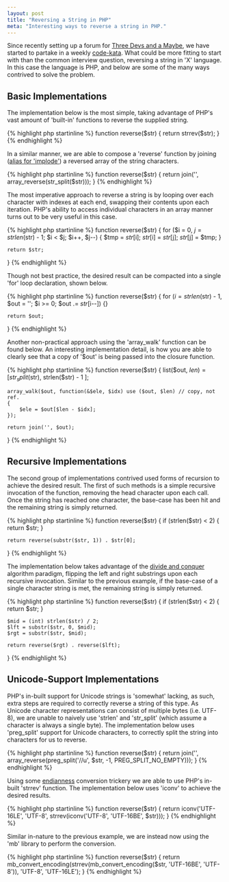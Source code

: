 ```yaml
---
layout: post
title: "Reversing a String in PHP"
meta: "Interesting ways to reverse a string in PHP."
---
```


Since recently setting up a forum for [Three Devs and a Maybe](http://forum.threedevsandamaybe.com/), we have started to partake in a weekly [code-kata](http://en.wikipedia.org/wiki/Kata_(programming)).
What could be more fitting to start with than the common interview question, reversing a string in 'X' language.
In this case the language is PHP, and below are some of the many ways contrived to solve the problem.
<!--more-->

## Basic Implementations

The implementation below is the most simple, taking advantage of PHP's vast amount of 'built-in' functions to reverse the supplied string.

{% highlight php startinline %}
function reverse($str)
{
    return strrev($str);
}
{% endhighlight %}

In a similar manner, we are able to compose a 'reverse' function by joining ([alias for 'implode'](http://php.net/function.join)) a reversed array of the string characters.

{% highlight php startinline %}
function reverse($str)
{
    return join('', array_reverse(str_split($str)));
}
{% endhighlight %}

The most imperative approach to reverse a string is by looping over each character with indexes at each end, swapping their contents upon each iteration.
PHP's ability to access individual characters in an array manner turns out to be very useful in this case.

{% highlight php startinline %}
function reverse($str)
{
    for ($i = 0, $j = strlen($str) - 1; $i < $j; $i++, $j--) {
        $tmp = $str[$i];
        $str[$i] = $str[$j];
        $str[$j] = $tmp;
    }

    return $str;
}
{% endhighlight %}

Though not best practice, the desired result can be compacted into a single 'for' loop declaration, shown below.

{% highlight php startinline %}
function reverse($str)
{
    for ($i = strlen($str) - 1, $out = ''; $i >= 0; $out .= $str[$i--]) {}

    return $out;
}
{% endhighlight %}

Another non-practical approach using the 'array_walk' function can be found below.
An interesting implementation detail, is how you are able to clearly see that a copy of '$out' is being passed into the closure function.

{% highlight php startinline %}
function reverse($str)
{
    list($out, $len) = [ str_split($str), strlen($str) - 1 ];

    array_walk($out, function(&$ele, $idx) use ($out, $len) // copy, not ref.
    {
        $ele = $out[$len - $idx];
    });

    return join('', $out);
}
{% endhighlight %}

## Recursive Implementations

The second group of implementations contrived used forms of recursion to achieve the desired result.
The first of such methods is a simple recursive invocation of the function, removing the head character upon each call.
Once the string has reached one character, the base-case has been hit and the remaining string is simply returned.

{% highlight php startinline %}
function reverse($str)
{
    if (strlen($str) < 2) {
        return $str;
    }

    return reverse(substr($str, 1)) . $str[0];
}
{% endhighlight %}

The implementation below takes advantage of the [divide and conquer](http://en.wikipedia.org/wiki/Divide_and_conquer_algorithm) algorithm paradigm, flipping the left and right substrings upon each recursive invocation.
Similar to the previous example, if the base-case of a single character string is met, the remaining string is simply returned.

{% highlight php startinline %}
function reverse($str)
{
    if (strlen($str) < 2) {
        return $str;
    }

    $mid = (int) strlen($str) / 2;
    $lft = substr($str, 0, $mid);
    $rgt = substr($str, $mid);

    return reverse($rgt) . reverse($lft);
}
{% endhighlight %}

## Unicode-Support Implementations

PHP's in-built support for Unicode strings is 'somewhat' lacking, as such, extra steps are required to correctly reverse a string of this type.
As Unicode character representations can consist of multiple bytes (i.e. UTF-8), we are unable to naively use 'strlen' and 'str_split' (which assume a character is always a single byte).
The implementation below uses 'preg_split' support for Unicode characters, to correctly split the string into characters for us to reverse.

{% highlight php startinline %}
function reverse($str)
{
    return join('', array_reverse(preg_split('//u', $str, -1, PREG_SPLIT_NO_EMPTY)));
}
{% endhighlight %}

Using some [endianness](http://en.wikipedia.org/wiki/Endianness) conversion trickery we are able to use PHP's in-built 'strrev' function.
The implementation below uses 'iconv' to achieve the desired results.

{% highlight php startinline %}
function reverse($str)
{
    return iconv('UTF-16LE', 'UTF-8', strrev(iconv('UTF-8', 'UTF-16BE', $str)));
}
{% endhighlight %}

Similar in-nature to the previous example, we are instead now using the 'mb' library to perform the conversion.

{% highlight php startinline %}
function reverse($str)
{
    return mb_convert_encoding(strrev(mb_convert_encoding($str, 'UTF-16BE', 'UTF-8')), 'UTF-8', 'UTF-16LE');
}
{% endhighlight %}